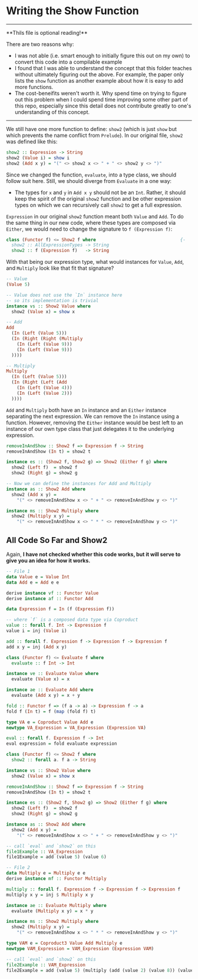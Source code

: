 # Writing the Show Function

<hr>
**Thils file is optional reading!**

There are two reasons why:
- I was not able (i.e. smart enough to initially figure this out on my own) to convert this code into a compilable example
- I found that I was able to understand the concept that this folder teaches without ultimately figuring out the above. For example, the paper only lists the `show` function as another example about how it is easy to add more functions.
- The cost-beneifits weren't worth it. Why spend time on trying to figure out this problem when I could spend time improving some other part of this repo, especially since this detail does not contribute greatly to one's understanding of this concept.
<hr>

We still have one more function to define: `show2` (which is just `show` but which prevents the name conflict from `Prelude`). In our original file, `show2` was defined like this:
```purescript
show2 :: Expression -> String
show2 (Value i) = show i
show2 (Add x y) = "(" <> show2 x <> " + " <> show2 y <> ")"
```

Since we changed the function, `evaluate`, into a type class, we should follow suit here. Still, we should diverge from `Evaluate` in a one way:
- The types for `x` and `y` in `Add x y` should not be an `Int`. Rather, it should keep the spirit of the original `show2` function and be other expression types on which we can recursively call `show2` to get a full expression.

`Expression` in our original `show2` function meant both `Value` and `Add`. To do the same thing in our new code, where these types are composed via `Either`, we would need to change the signature to `f (Expression f)`:

```purescript
class (Functor f) <= Show2 f where                                {-
  show2 :: AllExpressionTypes -> String                                   -}
  show2 :: f (Expression f)   -> String
```
With that being our expression type, what would instances for `Value`, `Add`, and `Multiply` look like that fit that signature?
```purescript
-- Value
(Value 5)

-- Value does not use the `In` instance here
-- so its implementation is trivial
instance vs :: Show2 Value where
  show2 (Value x) = show x

-- Add
Add
  (In (Left (Value 5)))
  (In (Right (Right (Multiply
    (In (Left (Value 9)))
    (In (Left (Value 9)))
  ))))

-- Multiply
Multiply
  (In (Left (Value 5)))
  (In (Right (Left (Add
    (In (Left (Value 4)))
    (In (Left (Value 2)))
  ))))
```
`Add` and `Multiply` both have an `In` instance and an `Either` instance separating the next expression. We can remove the `In` instance using a function. However, removing the `Either` instance would be best left to an instance of our own type class that just delegates it to the underlying expression.
```purescript
removeInAndShow :: Show2 f => Expression f -> String
removeInAndShow (In t) = show2 t

instance es :: (Show2 f, Show2 g) => Show2 (Either f g) where
  show2 (Left f)  = show2 f
  show2 (Right g) = show2 g

-- Now we can define the instances for Add and Multiply
instance as :: Show2 Add where
  show2 (Add x y) =
    "(" <> removeInAndShow x <> " + " <> removeInAndShow y <> ")"

instance ms :: Show2 Multiply where
  show2 (Multiply x y) =
    "(" <> removeInAndShow x <> " * " <> removeInAndShow y <> ")"
```

## All Code So Far and Show2

Again, **I have not checked whether this code works, but it will serve to give you an idea for how it works.**
```purescript
-- File 1
data Value e = Value Int
data Add e = Add e e

derive instance vf :: Functor Value
derive instance af :: Functor Add

data Expression f = In (f (Expression f))

-- where `f` is a composed data type via Coproduct
value :: forall f. Int -> Expression f
value i = inj (Value i)

add :: forall f. Expression f -> Expression f -> Expression f
add x y = inj (Add x y)

class (Functor f) <= Evaluate f where
  evaluate :: f Int -> Int

instance ve :: Evaluate Value where
  evaluate (Value x) = x

instance ae :: Evaluate Add where
  evaluate (Add x y) = x + y

fold :: Functor f => (f a -> a) -> Expression f -> a
fold f (In t) = f (map (fold f) t)

type VA e = Coproduct Value Add e
newtype VA_Expression = VA_Expression (Expression VA)

eval :: forall f. Expression f -> Int
eval expression = fold evaluate expression

class (Functor f) <= Show2 f where
  show2 :: forall a. f a -> String

instance vs :: Show2 Value where
  show2 (Value x) = show x

removeInAndShow :: Show2 f => Expression f -> String
removeInAndShow (In t) = show2 t

instance es :: (Show2 f, Show2 g) => Show2 (Either f g) where
  show2 (Left f)  = show2 f
  show2 (Right g) = show2 g

instance as :: Show2 Add where
  show2 (Add x y) =
    "(" <> removeInAndShow x <> " + " <> removeInAndShow y <> ")"

-- call `eval` and `show2` on this
file1Example :: VA_Expression
file1Example = add (value 5) (value 6)

-- File 2
data Multiply e = Multiply e e
derive instance mf :: Functor Multiply

multiply :: forall f. Expression f -> Expression f -> Expression f
multiply x y = inj $ Multiply x y

instance ae :: Evaluate Multiply where
  evaluate (Multiply x y) = x * y

instance ms :: Show2 Multiply where
  show2 (Multiply x y) =
    "(" <> removeInAndShow x <> " * " <> removeInAndShow y <> ")"

type VAM e = Coproduct3 Value Add Multiply e
newtype VAM_Expression = VAM_Expression (Expression VAM)

-- call `eval` and `show2` on this
file2Example :: VAM_Expression
file2Example = add (value 5) (multiply (add (value 2) (value 8)) (value 4))
```
